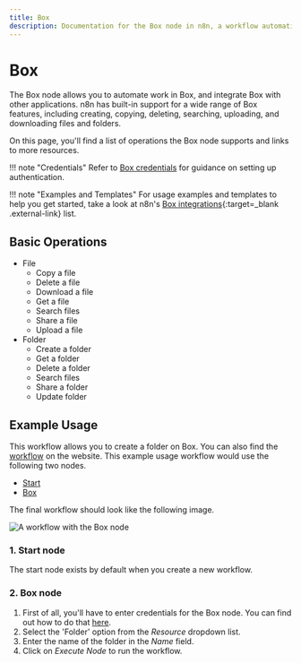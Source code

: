 ```yaml
---
title: Box
description: Documentation for the Box node in n8n, a workflow automation platform. Includes details of operations and configuration, and links to examples and credentials information.
---
```


# Box

The Box node allows you to automate work in Box, and integrate Box with other applications. n8n has built-in support for a wide range of Box features, including creating, copying, deleting, searching, uploading, and downloading files and folders.

On this page, you'll find a list of operations the Box node supports and links to more resources.

!!! note "Credentials"
    Refer to [Box credentials](/integrations/builtin/credentials/box/) for guidance on setting up authentication. 

!!! note "Examples and Templates"
    For usage examples and templates to help you get started, take a look at n8n's [Box integrations](https://n8n.io/integrations/box/){:target=_blank .external-link} list.

 

## Basic Operations

* File
    * Copy a file
    * Delete a file
    * Download a file
    * Get a file
    * Search files
    * Share a file
    * Upload a file
* Folder
    * Create a folder
    * Get a folder
    * Delete a folder
    * Search files
    * Share a folder
    * Update folder

## Example Usage

This workflow allows you to create a folder on Box. You can also find the [workflow](https://n8n.io/workflows/559) on the website. This example usage workflow would use the following two nodes.
- [Start](/integrations/builtin/core-nodes/n8n-nodes-base.start/)
- [Box]()

The final workflow should look like the following image.

![A workflow with the Box node](/_images/integrations/builtin/app-nodes/box/workflow.png)

### 1. Start node

The start node exists by default when you create a new workflow.

### 2. Box node

1. First of all, you'll have to enter credentials for the Box node. You can find out how to do that [here](/integrations/builtin/credentials/box/).
2. Select the 'Folder' option from the *Resource* dropdown list.
3. Enter the name of the folder in the *Name* field.
4. Click on *Execute Node* to run the workflow.

